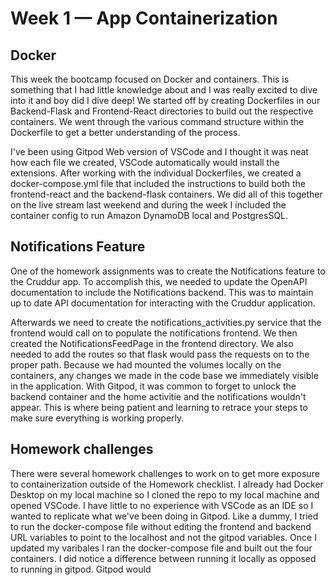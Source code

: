 # Week 1 — App Containerization

## Docker
This week the bootcamp focused on Docker and containers. This is something that I had little knowledge about and I was really excited to dive into it and boy did I dive deep! We started off by creating Dockerfiles in our Backend-Flask and Frontend-React directories to build out the respective containers. We went through the various command structure within the Dockerfile to get a better understanding of the process. 

I've been using Gitpod Web version of VSCode and I thought it was neat how each file we created, VSCode automatically would install the extensions. After working with the individual Dockerfiles, we created a docker-compose.yml file that included the instructions to build both the frontend-react and the backend-flask containers. We did all of this together on the live stream last weekend and during the week I included the container config to run Amazon DynamoDB local and PostgresSQL.

## Notifications Feature
One of the homework assignments was to create the Notifications feature to the Cruddur app. To accomplish this, we needed to update the OpenAPI documentation to include the Notifications backend. This was to maintain up to date API documentation for interacting with the Cruddur application.

Afterwards we need to create the notifications_activities.py service that the frontend would call on to populate the notifications frontend. We then created the NotificationsFeedPage in the frontend directory. We also needed to add the routes so that flask would pass the requests on to the proper path. Because we had mounted the volumes locally on the containers, any changes we made in the code base we immediately visible in the application. With Gitpod, it was common to forget to unlock the backend container and the home activitie and the notifications wouldn't appear. This is where being patient and learning to retrace your steps to make sure everything is working properly.

## Homework challenges
There were several homework challenges to work on to get more exposure to containerization outside of the Homework checklist. I already had Docker Desktop on my local machine so I cloned the repo to my local machine and opened VSCode. I have little to no experience with VSCode as an IDE so I wanted to replicate what we've been doing in Gitpod. Like a dummy, I tried to run the docker-compose file without editing the frontend and backend URL variables to point to the localhost and not the gitpod variables. Once I updated my varibales I ran the docker-compose file and built out the four containers. I did notice a difference between running it locally as opposed to running in gitpod. Gitpod would 
